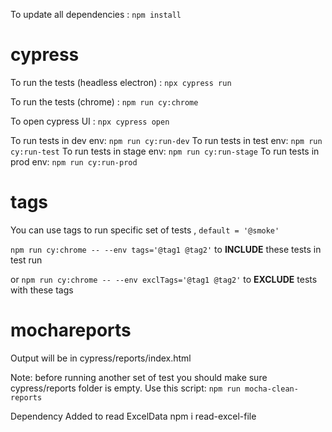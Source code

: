 To update all dependencies : `npm install` 

# cypress

To run the tests (headless electron) : `npx cypress run`

To run the tests (chrome) : `npm run cy:chrome`

To open cypress UI : `npx cypress open`

To run tests in dev env: `npm run cy:run-dev`
To run tests in test env: `npm run cy:run-test`
To run tests in stage env: `npm run cy:run-stage`
To run tests in prod env: `npm run cy:run-prod`

# tags
You can use tags to run specific set of tests , `default = '@smoke'`

`npm run cy:chrome -- --env tags='@tag1 @tag2'` to **INCLUDE** these tests in test run

or `npm run cy:chrome -- --env exclTags='@tag1 @tag2'`  to **EXCLUDE** tests with these tags

# mochareports
Output will be in cypress/reports/index.html

Note: before running another set of test you should make sure cypress/reports folder is empty.
Use this script: `npm run mocha-clean-reports`

Dependency Added to read ExcelData
npm i read-excel-file